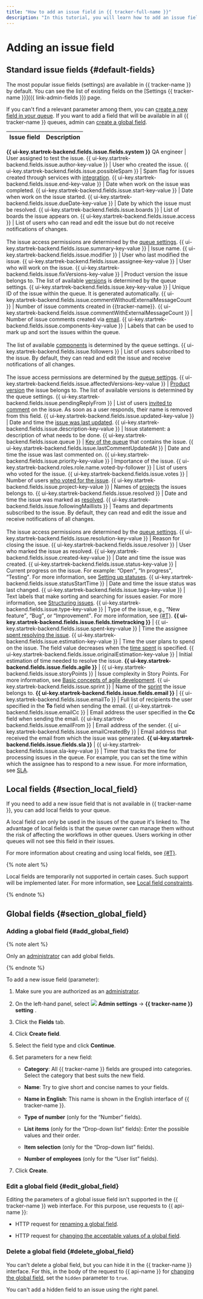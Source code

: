 ```yaml
---
title: "How to add an issue field in {{ tracker-full-name }}"
description: "In this tutorial, you will learn how to add an issue field in {{ tracker-name }}. The fields can be global or local. You can use preset fields or create custom ones."
---
```


# Adding an issue field

## Standard issue fields {#default-fields}

The most popular issue fields (settings) are available in {{ tracker-name }} by default. You can see the list of existing fields on the [Settings {{ tracker-name }}]({{ link-admin-fields }}) page.

If you can't find a relevant parameter among them, you can [create a new field in your queue](#section_local_field). If you want to add a field that will be available in all {{ tracker-name }} queues,  admin can [create a global field](#section_global_field).

| Issue field | Description |
----- | -----
**{{ ui-key.startrek-backend.fields.issue.fields.system }}**
QA engineer | User assigned to test the issue.
{{ ui-key.startrek-backend.fields.issue.author-key-value }} | User who created the issue.
{{ ui-key.startrek-backend.fields.issue.possibleSpam }} | Spam flag for issues created through services with [integration](../manager/queue-mail.md).
{{ ui-key.startrek-backend.fields.issue.end-key-value }} | Date when work on the issue was completed.
{{ ui-key.startrek-backend.fields.issue.start-key-value }} | Date when work on the issue started.
{{ ui-key.startrek-backend.fields.issue.dueDate-key-value }} | Date by which the issue must be resolved.
{{ ui-key.startrek-backend.fields.issue.boards }} | List of boards the issue appears on.
{{ ui-key.startrek-backend.fields.issue.access }} | List of users who can read and edit the issue but do not receive notifications of changes.<br/><br/>The issue access permissions are determined by the [queue settings](../manager/queue-access.md).
{{ ui-key.startrek-backend.fields.issue.summary-key-value }} | Issue name.
{{ ui-key.startrek-backend.fields.issue.modifier }} | User who last modified the issue.
{{ ui-key.startrek-backend.fields.issue.assignee-key-value }} | User who will work on the issue.
{{ ui-key.startrek-backend.fields.issue.fixVersions-key-value }} | Product version the issue belongs to. The list of available [versions](../manager/versions.md) is determined by the queue settings.
{{ ui-key.startrek-backend.fields.issue.key-key-value }} | Unique ID of the issue within the queue. It is generated automatically.
{{ ui-key.startrek-backend.fields.issue.commentWithoutExternalMessageCount }} | Number of issue comments created in {{tracker-name}}.
{{ ui-key.startrek-backend.fields.issue.commentWithExternalMessageCount }} | Number of issue comments created via [email](../manager/queue-mail.md).
{{ ui-key.startrek-backend.fields.issue.components-key-value }} | Labels that can be used to mark up and sort the issues within the queue.<br/><br/>The list of available [components](../manager/components.md) is determined by the queue settings.
{{ ui-key.startrek-backend.fields.issue.followers }} | List of users subscribed to the issue. By default, they can read and edit the issue and receive notifications of all changes.<br/><br/>The issue access permissions are determined by the [queue settings](../manager/queue-access.md).
{{ ui-key.startrek-backend.fields.issue.affectedVersions-key-value }} | [Product version](../manager/versions.md) the issue belongs to. The list of available versions is determined by the queue settings.
{{ ui-key.startrek-backend.fields.issue.pendingReplyFrom }} | List of users [invited to comment](comments.md#call-comment) on the issue. As soon as a user responds, their name is removed from this field.
{{ ui-key.startrek-backend.fields.issue.updated-key-value }} | Date and time the [issue was last updated](history.md).
{{ ui-key.startrek-backend.fields.issue.description-key-value }} | Issue statement: a description of what needs to be done.
{{ ui-key.startrek-backend.fields.issue.queue }} | [Key of the queue](../manager/create-queue.md#key) that contains the issue.
{{ ui-key.startrek-backend.fields.issue.lastCommentUpdatedAt }} | Date and time the issue was last commented on.
{{ ui-key.startrek-backend.fields.issue.priority-key-value }} | Importance of the issue.
{{ ui-key.startrek-backend.roles.role.name.voted-by-follower }} | List of users who voted for the issue.
{{ ui-key.startrek-backend.fields.issue.votes }} | Number of users [who voted for the issue](votes.md).
{{ ui-key.startrek-backend.fields.issue.project-key-value }} | Names of [projects](../manager/project-new.md) the issues belongs to.
{{ ui-key.startrek-backend.fields.issue.resolved }} | Date and time the issue was marked as [resolved](../manager/create-resolution.md).
{{ ui-key.startrek-backend.fields.issue.followingMaillists }} | Teams and departments subscribed to the issue. By default, they can read and edit the issue and receive notifications of all changes.<br/><br/>The issue access permissions are determined by the [queue settings](../manager/queue-access.md).
{{ ui-key.startrek-backend.fields.issue.resolution-key-value }} | Reason for closing the issue.
{{ ui-key.startrek-backend.fields.issue.resolver }} | User who marked the issue as resolved.
{{ ui-key.startrek-backend.fields.issue.created-key-value }} | Date and time the issue was created.
{{ ui-key.startrek-backend.fields.issue.status-key-value }} | Current progress on the issue. For example: <q>Open</q>, <q>In progress</q>, <q>Testing</q>. For more information, see [Setting up statuses](../manager/workflow-status-edit.md).
{{ ui-key.startrek-backend.fields.issue.statusStartTime }} | Date and time the issue status was last changed.
{{ ui-key.startrek-backend.fields.issue.tags-key-value }} | Text labels that make sorting and searching for issues easier. For more information, see [Structuring issues](../structure.md).
{{ ui-key.startrek-backend.fields.issue.type-key-value }} | Type of the issue, e.g., <q>New feature</q>, <q>Bug</q>, or <q>Improvement</q>. For more information, see [{#T}](../manager/add-ticket-type.md).
**{{ ui-key.startrek-backend.fields.issue.fields.timetracking }}** |
{{ ui-key.startrek-backend.fields.issue.spent-key-value }} | Time the assignee [spent resolving the issue](time-spent.md).
{{ ui-key.startrek-backend.fields.issue.estimation-key-value }} | Time the user plans to spend on the issue. The field value decreases when the [time spent](time-spent.md#show-time-spent) is specified.
{{ ui-key.startrek-backend.fields.issue.originalEstimation-key-value }} | Initial estimation of time needed to resolve the issue.
**{{ ui-key.startrek-backend.fields.issue.fields.agile }}** |
{{ ui-key.startrek-backend.fields.issue.storyPoints }} | Issue complexity in Story Points. For more information, see [Basic concepts of agile development](../manager/agile.md#dlen_sp).
{{ ui-key.startrek-backend.fields.issue.sprint }} | Name of the [sprint](../manager/create-agile-sprint.md) the issue belongs to.
**{{ ui-key.startrek-backend.fields.issue.fields.email }}** |
{{ ui-key.startrek-backend.fields.issue.emailTo }} | Full list of recipients the user specified in the **To** field when sending the email.
{{ ui-key.startrek-backend.fields.issue.emailCc }} | Email address the user specified in the **Cc** field when sending the email.
{{ ui-key.startrek-backend.fields.issue.emailFrom }} | Email address of the sender.
{{ ui-key.startrek-backend.fields.issue.emailCreatedBy }} | Email address that received the email from which the issue was generated.
**{{ ui-key.startrek-backend.fields.issue.fields.sla }}** |
{{ ui-key.startrek-backend.fields.issue.sla-key-value }} | Timer that tracks the time for processing issues in the queue. For example, you can set the time within which the assignee has to respond to a new issue. For more information, see [SLA](../sla-head.md).

## Local fields {#section_local_field}

If you need to add a new issue field that is not available in {{ tracker-name }}, you can add local fields to your queue.

A local field can only be used in the issues of the queue it's linked to. The advantage of local fields is that the queue owner can manage them without the risk of affecting the workflows in other queues. Users working in other queues will not see this field in their issues.

For more information about creating and using local fields, see [{#T}](../local-fields.md).

{% note alert %}

Local fields are temporarily not supported in certain cases. Such support will be implemented later. For more information, see [Local field constraints](../local-fields.md#restrictions).

{% endnote %}

## Global fields {#section_global_field}

### Adding a global field {#add_global_field}


{% note alert %}

Only an [administrator](../role-model.md) can add global fields.

{% endnote %}

To add a new issue field (parameter):

1. Make sure you are authorized as an [administrator](../role-model.md).

1. On the left-hand panel, select ![](../../_assets/tracker/svg/admin.svg) **Admin settings** → **{{ tracker-name }} setting** .

1. Click the **Fields** tab.

1. Click **Create field**.

1. Select the field type and click **Continue**.

1. Set parameters for a new field:
   * **Category**: All {{ tracker-name }} fields are grouped into categories. Select the category that best suits the new field.

   * **Name**: Try to give short and concise names to your fields.

   * **Name in English**: This name is shown in the English interface of {{ tracker-name }}.

   * **Type of number** (only for the <q>Number</q> fields).

   * **List items** (only for the <q>Drop-down list</q> fields): Enter the possible values and their order.

   * **Item selection** (only for the <q>Drop-down list</q> fields).

   * **Number of employees** (only for the <q>User list</q> fields).

1. Click **Create**.



### Edit a global field {#edit_global_field}

Editing the parameters of a global issue field isn't supported in the {{ tracker-name }} web interface. For this purpose, use requests to {{ api-name }}:

* HTTP request for [renaming a global field](../concepts/issues/patch-issue-field-name.md).

* HTTP request for [changing the acceptable values of a global field](../concepts/issues/patch-issue-field-value.md).

### Delete a global field {#delete_global_field}

You can't delete a global field, but you can hide it in the {{ tracker-name }} interface. For this, in the body of the request to {{ api-name }} for [changing the global field](../concepts/issues/patch-issue-field-value.md), set the `hidden` parameter to `true`.

You can't add a hidden field to an issue using the right panel.
